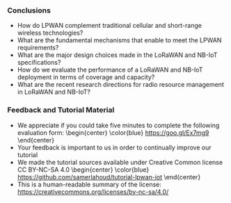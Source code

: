 ### Conclusions
- How do LPWAN complement traditional cellular and short-range wireless technologies?
- What are the fundamental mechanisms that enable to meet the LPWAN requirements?
- What are the major design choices made in the LoRaWAN and NB-IoT specifications?
- How do we evaluate the performance of a LoRaWAN and NB-IoT deployment in terms of coverage and capacity?
- What are the recent research directions for radio resource management in LoRaWAN and NB-IoT?

### Feedback and Tutorial Material
- We appreciate if you could take five minutes to complete the following evaluation form:
\begin{center}
\color{blue}
https://goo.gl/Ex7mg9
\end{center}
- Your feedback is important to us in order to continually improve our tutorial
- We made the tutorial sources available under Creative Common license CC BY-NC-SA 4.0
\begin{center}
\color{blue}
https://github.com/samerlahoud/tutorial-lpwan-iot
\end{center}
- This is a human-readable summary of the license: https://creativecommons.org/licenses/by-nc-sa/4.0/

